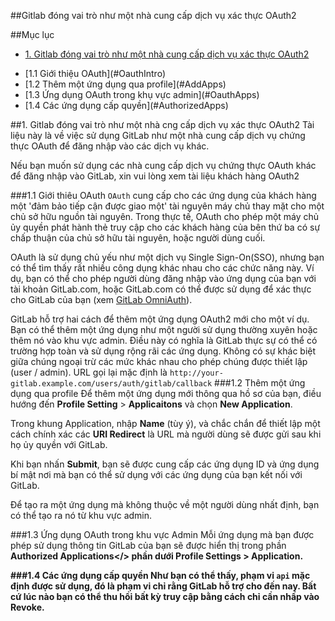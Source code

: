 ##Gitlab đóng vai trò như một nhà cung cấp dịch vụ xác thực OAuth2

##Mục lục

- [1. Gitlab đóng vai trò như một nhà cung cấp dịch vụ xác thực OAuth2](#GitLabasOAuth2)
<ul>
<li>[1.1 Giới thiệu OAuth](#OauthIntro)</li>
<li>[1.2 Thêm một ứng dụng qua profile](#AddApps)</li>
<li>[1.3 Ứng dụng OAuth trong khụ vực admin](#OauthApps)</li>
<li>[1.4 Các ứng dụng cấp quyền](#AuthorizedApps)</li>
</ul>


<a name="GitLabasOAuth2"></a>
##1. Gitlab đóng vai trò như một nhà cng cấp dịch vụ xác thực OAuth2
<a name="OAuthIntro"></a>
Tài liệu này là về việc sử dụng GitLab như một nhà cung cấp dịch vụ chứng thực OAuth để đăng nhập vào các dịch vụ khác. 

Nếu bạn muốn sử dụng các nhà cung cấp dịch vụ chứng thực OAuth khác để đăng nhập vào GitLab, xin vui lòng xem tài liệu khách hàng OAuth2

###1.1 Giới thiêu OAuth
<a name="AddApps"></a>
`OAuth` cung cấp cho các ứng dụng của khách hàng một 'đảm bảo tiếp cận được giao một' tài nguyên máy chủ thay mặt cho một chủ sở hữu nguồn tài nguyên. Trong thực tế, OAuth cho phép một máy chủ ủy quyền phát hành thẻ truy cập cho các khách hàng của bên thứ ba có sự chấp thuận của chủ sở hữu tài nguyên, hoặc người dùng cuối.

OAuth là sử dụng chủ yếu như một dịch vụ Single Sign-On(SSO), nhưng bạn có thể tìm thấy rất nhiều công dụng khác nhau cho các chức năng này. Ví dụ, bạn có thể cho phép người dùng đăng nhập vào ứng dụng của bạn với tài khoản GitLab.com, hoặc GitLab.com có thể được sử dụng để xác thực cho GitLab của bạn (xem [GitLab OmniAuth](https://docs.gitlab.com/ce/integration/gitlab.html)).

GitLab hỗ trợ hai cách để thêm một ứng dụng OAuth2 mới cho một ví dụ. Bạn có thể thêm một ứng dụng như một người sử dụng thường xuyên hoặc thêm nó vào khu vực admin. Điều này có nghĩa là GitLab thực sự có thể có trường hợp toàn và sử dụng rộng rãi các ứng dụng. Không có sự khác biệt giữa chúng ngoại trừ các mức khác nhau cho phép chúng được thiết lập (user / admin). URL gọi lại mặc định là `http://your-gitlab.example.com/users/auth/gitlab/callback`
###1.2 Thêm một ứng dụng qua profile
<a name="OAuthApps"></a>
Để thêm một ứng dụng mới thông qua hồ sơ của bạn, điều hướng đến <b>Profile Setting</b> > <b>Applicaitons</b> và chọn <b>New Application</b>.

Trong khung Application, nhập <b>Name</b> (tùy ý), và chắc chắn để thiết lập một cách chính xác các <b>URI Redirect</b> là URL mà người dùng sẽ được gửi sau khi họ ủy quyền với GitLab.

Khi bạn nhấn <b>Submit</b>, bạn sẽ được cung cấp các ứng dụng ID và ứng dụng bí mật nơi mà bạn có thể sử dụng với các ứng dụng của bạn kết nối với GitLab.

Để tạo ra một ứng dụng mà không thuộc về một người dùng nhất định, bạn có thể tạo ra nó từ khu vực admin.

###1.3 Ứng dụng OAuth trong khu vực Admin
<a name="OauthApps"></a>
Mỗi ứng dụng mà bạn được phép sử dụng thông tin GitLab của bạn sẽ được hiển thị trong phần <b>Authorized Applications</> phần dưới <b>Profile Settings > Application</b>.

###1.4 Các ứng dụng cấp quyền
<a name="AuthorizedApps"></a>
Như bạn có thể thấy, phạm vi `api` mặc định được sử dụng, đó là phạm vi chỉ rằng GitLab hỗ trợ cho đến nay. Bất cứ lúc nào bạn có thể thu hồi bất kỳ truy cập bằng cách chỉ cần nhấp vào <b>Revoke</b>.
